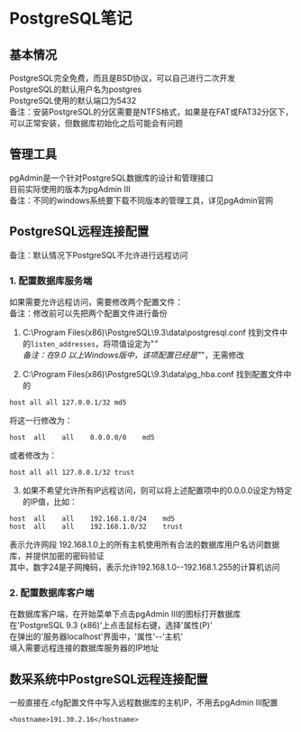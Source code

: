 # PostgreSQL笔记

## 基本情况
PostgreSQL完全免费，而且是BSD协议，可以自己进行二次开发  
PostgreSQL的默认用户名为postgres  
PostgreSQL使用的默认端口为5432  
备注：安装PostgreSQL的分区需要是NTFS格式，如果是在FAT或FAT32分区下，可以正常安装，但数据库初始化之后可能会有问题  


## 管理工具
pgAdmin是一个针对PostgreSQL数据库的设计和管理接口  
目前实际使用的版本为pgAdmin III  
备注：不同的windows系统要下载不同版本的管理工具，详见pgAdmin官网  


## PostgreSQL远程连接配置
备注：默认情况下PostgreSQL不允许进行远程访问  
### 1. 配置数据库服务端
如果需要允许远程访问，需要修改两个配置文件：  
备注：修改前可以先把两个配置文件进行备份  
1. C:\Program Files(x86)\PostgreSQL\9.3\data\postgresql.conf
找到文件中的```listen_addresses```，将项值设定为"*"  
备注：在9.0 以上Windows版中，该项配置已经是"*"，无需修改  

2. C:\Program Files(x86)\PostgreSQL\9.3\data\pg_hba.conf
找到配置文件中的
```
host all all 127.0.0.1/32 md5
```
将这一行修改为：
```
host  all    all    0.0.0.0/0    md5
```
或者修改为：
```
host all all 127.0.0.1/32 trust
```

3. 如果不希望允许所有IP远程访问，则可以将上述配置项中的0.0.0.0设定为特定的IP值，比如：
```
host  all    all    192.168.1.0/24    md5
host  all    all    192.168.1.0/32    trust
```
表示允许网段 192.168.1.0上的所有主机使用所有合法的数据库用户名访问数据库，并提供加密的密码验证  
其中，数字24是子网掩码，表示允许192.168.1.0--192.168.1.255的计算机访问  

### 2. 配置数据库客户端
在数据库客户端，在开始菜单下点击pgAdmin III的图标打开数据库  
在'PostgreSQL 9.3 (x86)'上点击鼠标右键，选择'属性(P)'  
在弹出的'服务器localhost'界面中，'属性'--'主机'  
填入需要远程连接的数据库服务器的IP地址  


## 数采系统中PostgreSQL远程连接配置
一般直接在.cfg配置文件中写入远程数据库的主机IP，不用去pgAdmin III配置  
```
<hostname>191.30.2.16</hostname>
```